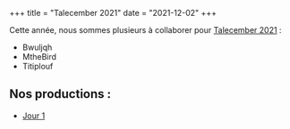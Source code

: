 +++
title = "Talecember 2021"
date = "2021-12-02"
+++

Cette année, nous sommes plusieurs à collaborer pour [Talecember 2021](https://www.reddit.com/r/worldbuilding/comments/qvzbpn/talecember_2021_prompt_list/) :

  * Bwuljqh
  * MtheBird
  * Titiplouf

## Nos productions :

  * [Jour 1](@/2021/01.md)
